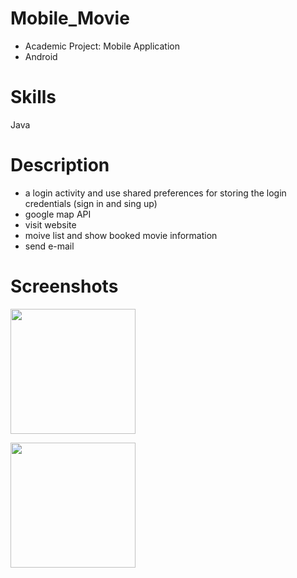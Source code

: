 # Mobile_Movie
- Academic Project: Mobile Application
- Android 

Skills
=
Java 

Description
=
- a login activity and use shared preferences for storing the login credentials (sign in and sing up)
- google map API
- visit website
- moive list and show booked movie information
- send e-mail

Screenshots
=
<img src="https://user-images.githubusercontent.com/59883982/84431305-1540dc00-abf9-11ea-8448-a27800619f4a.png" width="200"></img>

<img src="https://user-images.githubusercontent.com/59883982/84431309-170a9f80-abf9-11ea-8b46-a1839d09b0ad.png" width="200"></img>
